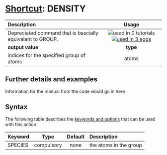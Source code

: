 # [Shortcut](shortcuts.md): DENSITY

| Description    | Usage |
|:--------|:--------:|
| Depreciated command that is bascially equivalant to GROUP. | ![used in 0 tutorials](https://img.shields.io/badge/tutorials-0-red.svg)[![used in 3 eggs](https://img.shields.io/badge/nest-3-green.svg)](https://www.plumed-nest.org/browse.html?search=DENSITY)|
 | **output value** | **type** |
| indices for the specified group of atoms | atoms |

## Further details and examples 
Information for the manual from the code would go in here 
## Syntax 
The following table describes the [keywords and options](parsing.md) that can be used with this action 

| Keyword | Type | Default | Description |
|:-------|:----:|:-------:|:-----------|
| SPECIES | compulsory | none | the atoms in the group |
